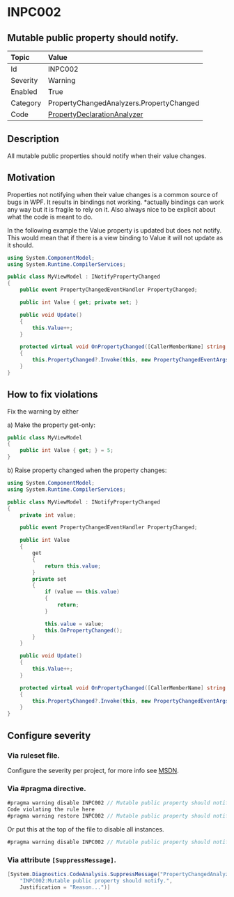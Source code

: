 # INPC002
## Mutable public property should notify.

| Topic    | Value
| :--      | :--
| Id       | INPC002
| Severity | Warning
| Enabled  | True
| Category | PropertyChangedAnalyzers.PropertyChanged
| Code     | [PropertyDeclarationAnalyzer](https://github.com/DotNetAnalyzers/PropertyChangedAnalyzers/blob/master/PropertyChangedAnalyzers/Analyzers/PropertyDeclarationAnalyzer.cs)

## Description

All mutable public properties should notify when their value changes.

## Motivation

Properties not notifying when their value changes is a common source of bugs in WPF.
It results in bindings not working.
*actually bindings can work any way but it is fragile to rely on it. Also always nice to be explicit about what the code is meant to do.

In the following example the Value property is updated but does not notify. This would mean that if there is a view binding to Value it will not update as it should.

```C#
using System.ComponentModel;
using System.Runtime.CompilerServices;

public class MyViewModel : INotifyPropertyChanged
{
    public event PropertyChangedEventHandler PropertyChanged;

    public int Value { get; private set; }

    public void Update()
    {
        this.Value++;
    }

    protected virtual void OnPropertyChanged([CallerMemberName] string propertyName = null)
    {
        this.PropertyChanged?.Invoke(this, new PropertyChangedEventArgs(propertyName));
    }
}
```

## How to fix violations

Fix the warning by either

a) Make the property get-only:

```C#
public class MyViewModel
{
    public int Value { get; } = 5;
}
```

b) Raise property changed when the property changes:

```C#
using System.ComponentModel;
using System.Runtime.CompilerServices;

public class MyViewModel : INotifyPropertyChanged
{
    private int value;

    public event PropertyChangedEventHandler PropertyChanged;

    public int Value
    {
        get
        {
            return this.value;
        }
        private set
        {
            if (value == this.value)
            {
                return;
            }

            this.value = value;
            this.OnPropertyChanged();
        }
    }

    public void Update()
    {
        this.Value++;
    }

    protected virtual void OnPropertyChanged([CallerMemberName] string propertyName = null)
    {
        this.PropertyChanged?.Invoke(this, new PropertyChangedEventArgs(propertyName));
    }
}
```

<!-- start generated config severity -->
## Configure severity

### Via ruleset file.

Configure the severity per project, for more info see [MSDN](https://msdn.microsoft.com/en-us/library/dd264949.aspx).

### Via #pragma directive.
```C#
#pragma warning disable INPC002 // Mutable public property should notify.
Code violating the rule here
#pragma warning restore INPC002 // Mutable public property should notify.
```

Or put this at the top of the file to disable all instances.
```C#
#pragma warning disable INPC002 // Mutable public property should notify.
```

### Via attribute `[SuppressMessage]`.

```C#
[System.Diagnostics.CodeAnalysis.SuppressMessage("PropertyChangedAnalyzers.PropertyChanged", 
    "INPC002:Mutable public property should notify.", 
    Justification = "Reason...")]
```
<!-- end generated config severity -->